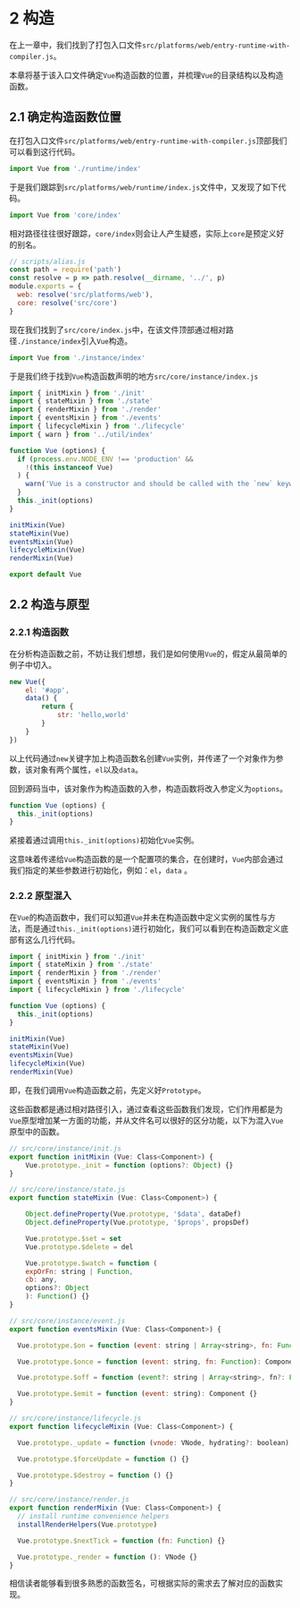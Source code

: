 # 2 构造

在上一章中，我们找到了打包入口文件`src/platforms/web/entry-runtime-with-compiler.js`。

本章将基于该入口文件确定`Vue`构造函数的位置，并梳理`Vue`的目录结构以及构造函数。

## 2.1 确定构造函数位置

在打包入口文件`src/platforms/web/entry-runtime-with-compiler.js`顶部我们可以看到这行代码。

```javascript
import Vue from './runtime/index'
```

于是我们跟踪到`src/platforms/web/runtime/index.js`文件中，又发现了如下代码。

```javascript
import Vue from 'core/index'
```

相对路径往往很好跟踪，`core/index`则会让人产生疑惑，实际上`core`是预定义好的别名。

```javascript
// scripts/alias.js
const path = require('path')
const resolve = p => path.resolve(__dirname, '../', p)
module.exports = {
  web: resolve('src/platforms/web'),
  core: resolve('src/core')
}
```

现在我们找到了`src/core/index.js`中，在该文件顶部通过相对路径`./instance/index`引入`Vue`构造。

```javascript
import Vue from './instance/index'
```

于是我们终于找到`Vue`构造函数声明的地方`src/core/instance/index.js`

```javascript
import { initMixin } from './init'
import { stateMixin } from './state'
import { renderMixin } from './render'
import { eventsMixin } from './events'
import { lifecycleMixin } from './lifecycle'
import { warn } from '../util/index'

function Vue (options) {
  if (process.env.NODE_ENV !== 'production' &&
    !(this instanceof Vue)
  ) {
    warn('Vue is a constructor and should be called with the `new` keyword')
  }
  this._init(options)
}

initMixin(Vue)
stateMixin(Vue)
eventsMixin(Vue)
lifecycleMixin(Vue)
renderMixin(Vue)

export default Vue
```

## 2.2 构造与原型

### 2.2.1 构造函数

在分析构造函数之前，不妨让我们想想，我们是如何使用`Vue`的，假定从最简单的例子中切入。

```javascript
new Vue({
    el: '#app',
	data() {
        return {
			str: 'hello,world'
		}
	}
})
```

以上代码通过`new`关键字加上构造函数名创建`Vue`实例，并传递了一个对象作为参数，该对象有两个属性，`el`以及`data`。

回到源码当中，该对象作为构造函数的入参，构造函数将改入参定义为`options`。

```javascript
function Vue (options) {
  this._init(options)
}
```

紧接着通过调用`this._init(options)`初始化`Vue`实例。

这意味着传递给`Vue`构造函数的是一个配置项的集合，在创建时，`Vue`内部会通过我们指定的某些参数进行初始化，例如：`el`，`data` 。

### 2.2.2 原型混入

在`Vue`的构造函数中，我们可以知道`Vue`并未在构造函数中定义实例的属性与方法，而是通过`this._init(options)`进行初始化，我们可以看到在构造函数定义底部有这么几行代码。

```javascript
import { initMixin } from './init'
import { stateMixin } from './state'
import { renderMixin } from './render'
import { eventsMixin } from './events'
import { lifecycleMixin } from './lifecycle'

function Vue (options) {
  this._init(options)
}

initMixin(Vue)
stateMixin(Vue)
eventsMixin(Vue)
lifecycleMixin(Vue)
renderMixin(Vue)
```

即，在我们调用`Vue`构造函数之前，先定义好`Prototype`。

这些函数都是通过相对路径引入，通过查看这些函数我们发现，它们作用都是为`Vue`原型增加某一方面的功能，并从文件名可以很好的区分功能，以下为混入`Vue`原型中的函数。



```javascript
// src/core/instance/init.js
export function initMixin (Vue: Class<Component>) {
	Vue.prototype._init = function (options?: Object) {}
}

// src/core/instance/state.js
export function stateMixin (Vue: Class<Component>) {

    Object.defineProperty(Vue.prototype, '$data', dataDef)
    Object.defineProperty(Vue.prototype, '$props', propsDef)

    Vue.prototype.$set = set
    Vue.prototype.$delete = del

    Vue.prototype.$watch = function (
    expOrFn: string | Function,
    cb: any,
    options?: Object
    ): Function() {}
}

// src/core/instance/event.js
export function eventsMixin (Vue: Class<Component>) {

  Vue.prototype.$on = function (event: string | Array<string>, fn: Function): Component {}

  Vue.prototype.$once = function (event: string, fn: Function): Component {}

  Vue.prototype.$off = function (event?: string | Array<string>, fn?: Function): Component {}

  Vue.prototype.$emit = function (event: string): Component {}
}

// src/core/instance/lifecycle.js
export function lifecycleMixin (Vue: Class<Component>) {

  Vue.prototype._update = function (vnode: VNode, hydrating?: boolean) {}

  Vue.prototype.$forceUpdate = function () {}

  Vue.prototype.$destroy = function () {}
}

// src/core/instance/render.js
export function renderMixin (Vue: Class<Component>) {
  // install runtime convenience helpers
  installRenderHelpers(Vue.prototype)

  Vue.prototype.$nextTick = function (fn: Function) {}

  Vue.prototype._render = function (): VNode {}
}

```

相信读者能够看到很多熟悉的函数签名，可根据实际的需求去了解对应的函数实现。

